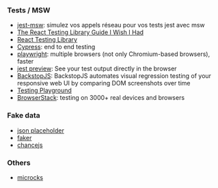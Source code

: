 ### Tests / MSW

- [jest-msw](https://delicious-insights.com/fr/articles/jest-msw/): simulez vos appels réseau pour vos tests jest avec msw
- [The React Testing Library Guide I Wish I Had](https://blog.theodo.com/2021/12/react-testing-library-guide/)
- [React Testing Library](https://testing-library.com/docs/react-testing-library/intro/)
- [Cypress](https://www.cypress.io/): end to end testing
- [playwright](https://playwright.dev/): multiple browsers (not only Chromium-based browsers), faster
- [jest preview](https://www.jest-preview.com/docs/getting-started/intro/): See your test output directly in the browser
- [BackstopJS](https://github.com/garris/BackstopJS): BackstopJS automates visual regression testing of your responsive web UI by comparing DOM screenshots over time
- [Testing Playground](https://testing-playground.com/)
- [BrowserStack](https://www.browserstack.com/): testing on 3000+ real devices and browsers

### Fake data

- [json placeholder](https://jsonplaceholder.typicode.com/)
- [faker](https://fakerjs.dev/)
- [chancejs](https://chancejs.com/)


### Others

- [microcks](https://microcks.io/documentation/getting-started/)
